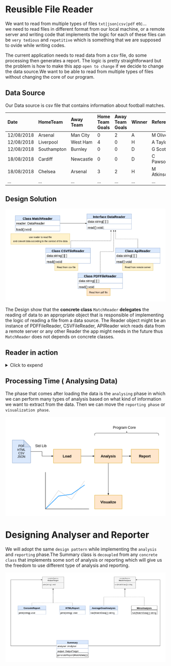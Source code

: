 # Reusible File Reader

We want to read from multiple types of files `txt|json|csv|pdf` etc... \
we need to read files in different format from our local machine,
or a remote server and writing code that implements the logic for
each of these files can be `very tedious` and `repetitive` which is
something that we are supposed to ovide while writing codes.

The current application needs to read data from a csv file, do some processing then generates a report. The logic is pretty straightforward but the problem is how to make this app `open to change` if we decide to change the data source.We want to be able to read from multiple types of files without changing the core of our program.

## Data Source

Our Data source is csv file that contains information about football matches.

| Date       | HomeTeam    | Away Team | Home Team Goals | Away Team Goals | Winner | Referee    |
| :--------- | :---------- | :-------- | :-------------- | :-------------- | :----- | :--------- |
| 12/08/2018 | Arsenal     | Man City  | 0               | 2               | A      | M Oliver   |
| 12/08/2018 | Liverpool   | West Ham  | 4               | 0               | H      | A Taylor   |
| 12/08/2018 | Southampton | Burnley   | 0               | 0               | D      | G Scott    |
| 18/08/2018 | Cardiff     | Newcastle | 0               | 0               | D      | C Pawson   |
| 18/08/2018 | Chelsea     | Arsenal   | 3               | 2               | H      | M Atkinson |
| ...        | ...         | ...       | ...             | ...             | ...    | ...        |

## Design Solution

![design](design.png)

The Design show that the **concrete class** `MatchReader` **delegates** the reading of data to an appropriate object that is responsible of
implementing the logic of reading a file from a data source.
The Reader object might be an instance of PDFFileReader, CSVFileReader, APIReader wich reads data from a remote server or any other Reader the app might needs in the future thus `MatchReader` does not depends on concrete classes.

## Reader in action
<details>
<summary>Click to expend</summary>

```js
 const reader = new CSVFILEReader(pathtofile);
 const matchReader = new MatchReader(reader);
 matchReader.load()

 // we can access to our data throught:
const result = matchReader.data()

```
</details>

## Processing Time ( Analysing Data)
The phase that comes after loading the data is the `analysing` 
phase in which we can perform many types of analysis based on
what kind of information we want to extract from the data.
Then we can move the `reporting phase` or `visualization phase`.

![data flow](flow.png)

# Designing Analyser and Reporter
 We will adopt the same `design pattern` while implementing the `analysis` and `reporting` phase.The Summary class is `decoupled` from any `concrete class` that implements some sort of analysis or reporting which will give us the freedom to use different type of analysis and reporting.

![analyser & reporter](design2.png)
